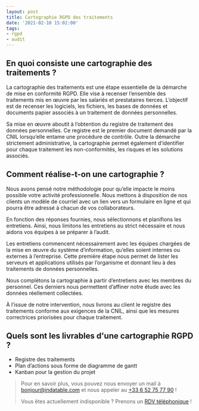 ```yaml
---
layout: post
title: Cartographie RGPD des traitements
date: '2021-02-10 15:02:00'
tags:
- rgpd
- audit
---
```


## En quoi consiste une cartographie des traitements ?

La cartographie des traitements est une étape essentielle de la démarche de mise en conformité RGPD. Elle vise à recenser l’ensemble des traitements mis en œuvre par les salariés et prestataires tierces. L’objectif est de recenser les logiciels, les fichiers, les bases de données et documents papier associés à un traitement de données personnelles.

Sa mise en œuvre aboutit à l’obtention du registre de traitement des données personnelles. Ce registre est le premier document demandé par la CNIL lorsqu’elle entame une procédure de contrôle. Outre la démarche strictement administrative, la cartographie permet également d’identifier pour chaque traitement les non-conformités, les risques et les solutions associés.

## Comment réalise-t-on une cartographie ?

Nous avons pensé notre méthodologie pour qu’elle impacte le moins possible votre activité professionnelle. Nous mettons à disposition de nos clients un modèle de courriel avec un lien vers un formulaire en ligne et qui pourra être adressé à chacun de vos collaborateurs.

En fonction des réponses fournies, nous sélectionnons et planifions les entretiens. Ainsi, nous limitons les entretiens au strict nécessaire et nous aidons vos équipes à se préparer à l’audit.

Les entretiens commencent nécessairement avec les équipes chargées de la mise en œuvre du système d’information, qu’elles soient internes ou externes à l’entreprise. Cette première étape nous permet de lister les serveurs et applications utilisés par l’organisme et donnant lieu à des traitements de données personnelles.

Nous complétons la cartographie à partir d’entretiens avec les membres du personnel. Ces derniers nous permettent d’affiner notre étude avec les données réellement collectées.

À l’issue de notre intervention, nous livrons au client le registre des traitements conforme aux exigences de la CNIL, ainsi que les mesures correctrices priorisées pour chaque traitement.

## Quels sont les livrables d'une cartographie RGPD ?

- Registre des traitements
- Plan d’actions sous forme de diagramme de gantt
- Kanban pour la gestion du projet

> Pour en savoir plus, vous pouvez nous envoyer un mail à [bonjour@indatable.com](mailto:bonjour@indatable.com) et nous appeler au [+33 6 52 75 77 90](tel:0033652757790) !  
>   
> Vous êtes actuellement indisponible ? Prenons un [RDV téléphonique](https://calendly.com/indatable/rdv) !

